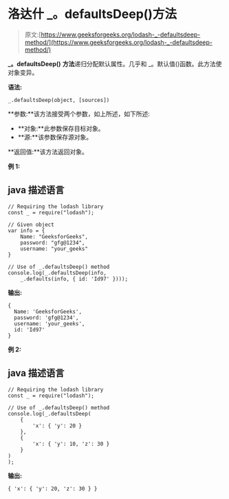 # 洛达什 _。defaultsDeep()方法

> 原文:[https://www.geeksforgeeks.org/lodash-_-defaultsdeep-method/](https://www.geeksforgeeks.org/lodash-_-defaultsdeep-method/)

**_。defaultsDeep()** **方法**递归分配默认属性。几乎和 _。默认值()函数。此方法使对象变异。

**语法:**

```
_.defaultsDeep(object, [sources])

```

**参数:**该方法接受两个参数，如上所述，如下所述:

*   **对象:**此参数保存目标对象。
*   **源:**该参数保存源对象。

**返回值:**该方法返回对象。

**例 1:**

## java 描述语言

```
// Requiring the lodash library  
const _ = require("lodash");

// Given object
var info = {
    Name: "GeeksforGeeks",
    password: "gfg@1234",
    username: "your_geeks"
}

// Use of _.defaultsDeep() method
console.log(_.defaultsDeep(info,
    _.defaults(info, { id: 'Id97' })));
```

**输出:**

```
{
  Name: 'GeeksforGeeks',
  password: 'gfg@1234',
  username: 'your_geeks',
  id: 'Id97'
}

```

**例 2:**

## java 描述语言

```
// Requiring the lodash library  
const _ = require("lodash");

// Use of _.defaultsDeep() method
console.log(_.defaultsDeep(
    {
        'x': { 'y': 20 }
    },
    {
        'x': { 'y': 10, 'z': 30 }
    }
)
);
```

**输出:**

```
{ 'x': { 'y': 20, 'z': 30 } }
```